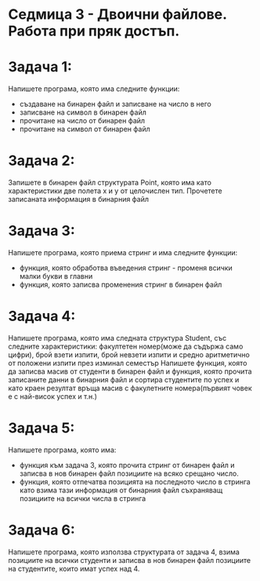 # Седмица 3 - Двоични файлове. Работа при пряк достъп.

# Задача 1:
Напишете програма, която има следните функции:

* създаване на бинарен файл и записване на число в него
* записване на символ в бинарен файл
* прочитане на число от бинарен файл
* прочитане на символ от бинарен файл

# Задача 2:
Запишете в бинарен файл структурата Point, която има като характеристики две полета x и y от целочислен тип. Прочетете записаната информация в бинарния файл

# Задача 3:
Напишете програма, която приема стринг и има следните функции:

* функция, която обработва въведения стринг - променя всички малки букви в главни
* функция, която записва променения стринг в бинарен файл

# Задача 4:
Напишете програма, която има следната структура Student, със следните характеристики: факултетен номер(може да съдържа само цифри), брой взети изпити, брой невзети изпити и средно аритметично от положени изпити през изминал семестър Напишете функция, която да записва масив от студенти в бинарен файл и функция, която прочита записаните данни в бинарния файл и сортира студентите по успех и като краен резултат връща масив с факулетните номера(първият човек е с най-висок успех и т.н.)

# Задача 5:
Напишете програма, която има:

* функция към задача 3, която прочита стринг от бинарен файл и записва в нов бинарен файл позициите на всяко срещано число.
* функция, която отпечатва позицията на последното число в стринга като взима тази информация от бинарния файл съхраняващ позициите на всички числа в стринга

# Задача 6:
Напишете програма, която използва структурата от задача 4, взима позициите на всички студенти и записва в нов бинарен файл позициите на студентите, които имат успех над 4.
